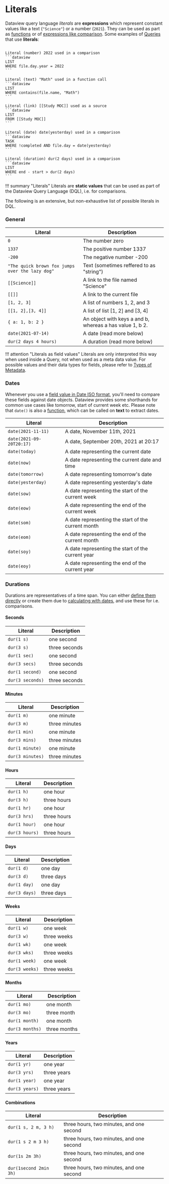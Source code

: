 # Literals

Dataview query language *literals* are **expressions** which represent constant values like a text (`"Science"`) or a number (`2021`). They can be used as part as [functions](functions.md) or of [expressions like comparison](./expressions.md). Some examples of [Queries](../queries/structure.md) that use **literals**:

~~~

Literal (number) 2022 used in a comparison
```dataview
LIST
WHERE file.day.year = 2022
```

Literal (text) "Math" used in a function call
```dataview
LIST
WHERE contains(file.name, "Math")
```

Literal (link) [[Study MOC]] used as a source
```dataview
LIST
FROM [[Study MOC]]
```

Literal (date) date(yesterday) used in a comparison
```dataview
TASK
WHERE !completed AND file.day = date(yesterday)
```

Literal (duration) dur(2 days) used in a comparison
```dataview
LIST
WHERE end - start > dur(2 days)
```
~~~

!!! summary "Literals"
    Literals are **static values** that can be used as part of the Dataview Query Language (DQL), i.e. for comparisons.

The following is an extensive, but non-exhaustive list of possible literals in DQL.

### General
Literal|Description
-|-
`0`|The number zero
`1337`|The positive number 1337
`-200`| The negative number -200
`"The quick brown fox jumps over the lazy dog"`| Text (sometimes reffered to as "string")
`[[Science]]`|A link to the file named "Science"
`[[]]`| A link to the current file
`[1, 2, 3]`|A list of numbers 1, 2, and 3
`[[1, 2],[3, 4]]`|A list of list [1, 2] and [3, 4]
`{ a: 1, b: 2 }`| An object with keys a and b, whereas a has value 1, b 2. |
`date(2021-07-14)`| A date (read more below) |
`dur(2 days 4 hours)` | A duration (read more below) | 

!!! attention "Literals as field values"
    Literals are only interpreted this way when used inside a Query, not when used as a meta data value. For possible values and their data types for fields, please refer to [Types of Metadata](../annotation/types-of-metadata.md).

### Dates

Whenever you use a [field value in Date ISO format](../annotation/types-of-metadata.md#date), you'll need to compare these fields against date objects. Dataview provides some shorthands for common use cases like tomorrow, start of current week etc. Please note that `date()` is also a [function](../functions/#dateany), which can be called on **text** to extract dates.

Literal|Description
-|-
`date(2021-11-11)`|A date, November 11th, 2021
`date(2021-09-20T20:17)`| A date, September 20th, 2021 at 20:17
`date(today)`|A date representing the current date
`date(now)`|A date representing the current date and time
`date(tomorrow)`|A date representing tomorrow's date
`date(yesterday)`|A date representing yesterday's date
`date(sow)`|A date representing the start of the current week
`date(eow)`|A date representing the end of the current week
`date(som)`|A date representing the start of the current month
`date(eom)`|A date representing the end of the current month
`date(soy)`|A date representing the start of the current year
`date(eoy)`|A date representing the end of the current year

### Durations

Durations are representatives of a time span. You can either [define them directly](../annotation/types-of-metadata.md#duration) or create them due to [calculating with dates](../annotation/types-of-metadata.md#duration), and use these for i.e. comparisons.

#### Seconds
Literal|Description
-|-
`dur(1 s)`|one second
`dur(3 s)`|three seconds
`dur(1 sec)`|one second
`dur(3 secs)`|three seconds
`dur(1 second)`|one second
`dur(3 seconds)`|three seconds

#### Minutes
Literal|Description
-|-
`dur(1 m)`|one minute
`dur(3 m)`|three minutes
`dur(1 min)`|one minute
`dur(3 mins)`|three minutes
`dur(1 minute)`|one minute
`dur(3 minutes)`|three minutes

#### Hours
Literal|Description
-|-
`dur(1 h)`|one hour
`dur(3 h)`|three hours
`dur(1 hr)`|one hour
`dur(3 hrs)`|three hours
`dur(1 hour)`|one hour
`dur(3 hours)`|three hours

#### Days
Literal|Description
-|-
`dur(1 d)`|one day
`dur(3 d)`|three days
`dur(1 day)`|one day
`dur(3 days)`|three days

#### Weeks
Literal|Description
-|-
`dur(1 w)`|one week
`dur(3 w)`|three weeks
`dur(1 wk)`|one week
`dur(3 wks)`|three weeks
`dur(1 week)`|one week
`dur(3 weeks)`|three weeks

#### Months
Literal|Description
-|-
`dur(1 mo)`|one month
`dur(3 mo)`|three month
`dur(1 month)`|one month
`dur(3 months)`|three months

#### Years
Literal|Description
-|-
`dur(1 yr)`|one year
`dur(3 yrs)`|three years
`dur(1 year)`|one year
`dur(3 years)`|three years

#### Combinations
Literal|Description
-|-
`dur(1 s, 2 m, 3 h)`|three hours, two minutes, and one second
`dur(1 s 2 m 3 h)`|three hours, two minutes, and one second
`dur(1s 2m 3h)`|three hours, two minutes, and one second
`dur(1second 2min 3h)`|three hours, two minutes, and one second
